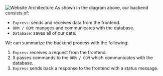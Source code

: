 ![Website Architecture](https://i.imgur.com/dFLrWCn.png)
As shown in the diagram above, our backend consists of:

- `Express`: sends and receives data from the frontend.
- `ORM / ODM`: manages and communicates with the database.
- `Database`: saves all of our data.

We can summarize the backend process with the following:

1. `Express` receives a request from the frontend.
2. It passes commands to the `ORM / ODM` which communicates with the database.
3. `Express` sends back a response to the frontend with a status message.

